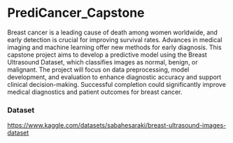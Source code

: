 # PrediCancer_Capstone

Breast cancer is a leading cause of death among women worldwide, and early detection is crucial for improving survival rates. Advances in medical imaging and machine learning offer new methods for early diagnosis. This capstone project aims to develop a predictive model using the Breast Ultrasound Dataset, which classifies images as normal, benign, or malignant. The project will focus on data preprocessing, model development, and evaluation to enhance diagnostic accuracy and support clinical decision-making. Successful completion could significantly improve medical diagnostics and patient outcomes for breast cancer.

### Dataset
https://www.kaggle.com/datasets/sabahesaraki/breast-ultrasound-images-dataset

